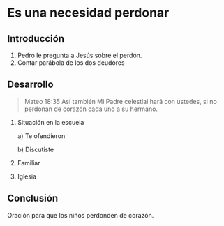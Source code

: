 # Es una necesidad perdonar
## Introducción 
1) Pedro le pregunta a Jesús sobre el perdón.
2) Contar parábola de los dos deudores
## Desarrollo
> Mateo 18:35 Así también Mi Padre celestial hará con ustedes, si no perdonan de corazón cada uno a su hermano.
1) Situación en la escuela
   
   a) Te ofendieron
    
    b) Discutiste
    
2) Familiar

3) Iglesia
## Conclusión
Oración para que los niños perdonden de corazón.
